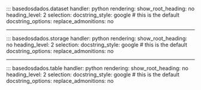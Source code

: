 ::: basedosdados.dataset
    handler: python
    rendering:
            show_root_heading: no
            heading_level: 2
    selection:
      docstring_style: google  # this is the default
      docstring_options:
        replace_admonitions: no 

---
::: basedosdados.storage
    handler: python
    rendering:
            show_root_heading: no
            heading_level: 2
    selection:
      docstring_style: google  # this is the default
      docstring_options:
        replace_admonitions: no 
    

---
::: basedosdados.table
    handler: python
    rendering:
            show_root_heading: no
            heading_level: 2
    selection:
      docstring_style: google  # this is the default
      docstring_options:
        replace_admonitions: no 